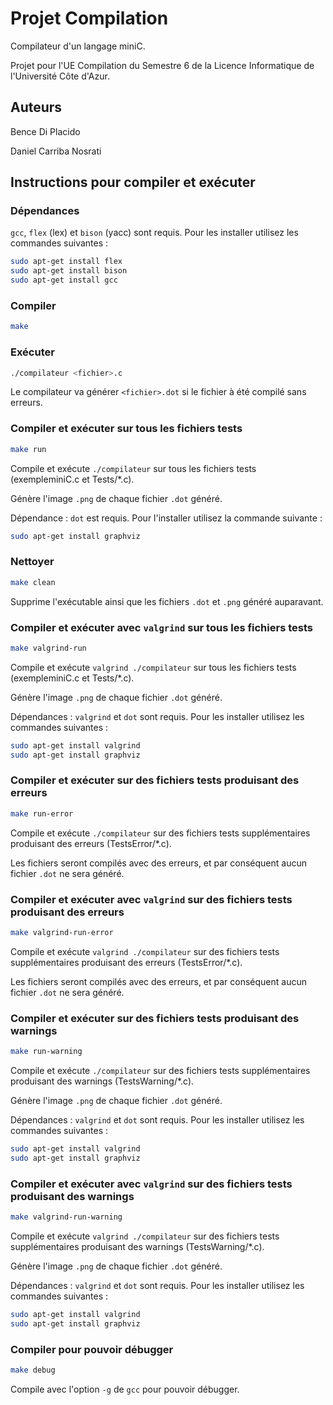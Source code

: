 # Projet Compilation

Compilateur d'un langage miniC.

Projet pour l'UE Compilation du Semestre 6 de la Licence Informatique de l'Université Côte d'Azur.

## Auteurs

Bence Di Placido

Daniel Carriba Nosrati

## Instructions pour compiler et exécuter

### Dépendances

`gcc`, `flex` (lex) et `bison` (yacc) sont requis. Pour les installer utilisez les commandes suivantes :

```bash
sudo apt-get install flex                       
sudo apt-get install bison
sudo apt-get install gcc
```

### Compiler

```bash
make
```

### Exécuter

```bash
./compilateur <fichier>.c
```

Le compilateur va générer `<fichier>.dot` si le fichier à été compilé sans erreurs.

### Compiler et exécuter sur tous les fichiers tests

```bash
make run
```

Compile et exécute `./compilateur` sur tous les fichiers tests (exempleminiC.c et Tests/*.c).

Génère l'image `.png` de chaque fichier `.dot` généré. 

Dépendance : `dot` est requis. Pour l'installer utilisez la commande suivante :

```bash
sudo apt-get install graphviz
```

### Nettoyer

```bash
make clean
```

Supprime l'exécutable ainsi que les fichiers `.dot` et `.png` généré auparavant.

### Compiler et exécuter avec `valgrind` sur tous les fichiers tests

```bash
make valgrind-run
```

Compile et exécute `valgrind ./compilateur` sur tous les fichiers tests (exempleminiC.c et Tests/*.c).

Génère l'image `.png` de chaque fichier `.dot` généré.

Dépendances : `valgrind` et `dot` sont requis. Pour les installer utilisez les commandes suivantes :

```bash
sudo apt-get install valgrind
sudo apt-get install graphviz
```

### Compiler et exécuter sur des fichiers tests produisant des erreurs

```bash
make run-error
```

Compile et exécute `./compilateur` sur des fichiers tests supplémentaires produisant des erreurs (TestsError/*.c).

Les fichiers seront compilés avec des erreurs, et par conséquent aucun fichier `.dot` ne sera généré.

### Compiler et exécuter avec `valgrind` sur des fichiers tests produisant des erreurs

```bash
make valgrind-run-error
```

Compile et exécute `valgrind ./compilateur` sur des fichiers tests supplémentaires produisant des erreurs (TestsError/*.c).

Les fichiers seront compilés avec des erreurs, et par conséquent aucun fichier `.dot` ne sera généré.

### Compiler et exécuter sur des fichiers tests produisant des warnings

```bash
make run-warning
```

Compile et exécute `./compilateur` sur des fichiers tests supplémentaires produisant des warnings (TestsWarning/*.c).

Génère l'image `.png` de chaque fichier `.dot` généré.

Dépendances : `valgrind` et `dot` sont requis. Pour les installer utilisez les commandes suivantes :

```bash
sudo apt-get install valgrind
sudo apt-get install graphviz
```

### Compiler et exécuter avec `valgrind` sur des fichiers tests produisant des warnings

```bash
make valgrind-run-warning
```

Compile et exécute `valgrind ./compilateur` sur des fichiers tests supplémentaires produisant des warnings (TestsWarning/*.c).

Génère l'image `.png` de chaque fichier `.dot` généré.

Dépendances : `valgrind` et `dot` sont requis. Pour les installer utilisez les commandes suivantes :

```bash
sudo apt-get install valgrind
sudo apt-get install graphviz
```

### Compiler pour pouvoir débugger

```bash
make debug
```

Compile avec l'option `-g` de `gcc` pour pouvoir débugger.
